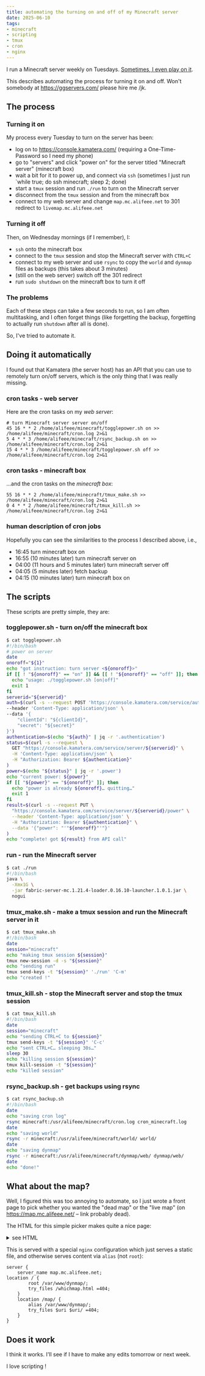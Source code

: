 ```yaml
---
title: automating the turning on and off of my Minecraft server
date: 2025-06-10
tags:
- minecraft
- scripting
- tmux
- cron
- nginx
---
```

I run a Minecraft server weekly on Tuesdays. [Sometimes, I even play on it](https://blog.alifeee.co.uk/notes/creating-a-desktop-overlay-to-view-players-on-a-minecraft-server-with-conky/).

This describes automating the process for turning it on and off. Won't somebody at <https://ggservers.com/> please hire me /jk.

## The process

### Turning it on

My process every Tuesday to turn on the server has been:

- log on to <https://console.kamatera.com/> (requiring a One-Time-Password so I need my phone)
- go to "servers" and click "power on" for the server titled "Minecraft server" (minecraft box)
- wait a bit for it to power up, and connect via `ssh` (sometimes I just run `while true; do ssh minecraft; sleep 2; done)
- start a `tmux` session and run `./run` to turn on the Minecraft server
- disconnect from the `tmux` session and from the minecraft box
- connect to my web server and change `map.mc.alifeee.net` to 301 redirect to `livemap.mc.alifeee.net`

### Turning it off

Then, on Wednesday mornings (if I remember), I:

- `ssh` onto the minecraft box
- connect to the `tmux` session and stop the Minecraft server with `CTRL+C`
- connect to my web server and use `rsync` to copy the `world` and `dynmap` files as backups (this takes about 3 minutes)
- (still on the web server) switch off the 301 redirect
- run `sudo shutdown` on the minecraft box to turn it off

### The problems

Each of these steps can take a few seconds to run, so I am often multitasking, and I often forget things (like forgetting the backup, forgetting to actually run `shutdown` after all is done).

So, I've tried to automate it.

## Doing it automatically

I found out that Kamatera (the server host) has an API that you can use to remotely turn on/off servers, which is the only thing that I was really missing.

### cron tasks - web server

Here are the cron tasks on my *web server*:

```crontab
# turn Minecraft server server on/off
45 16 * * 2 /home/alifeee/minecraft/togglepower.sh on >> /home/alifeee/minecraft/cron.log 2>&1
5 4 * * 3 /home/alifeee/minecraft/rsync_backup.sh on >> /home/alifeee/minecraft/cron.log 2>&1
15 4 * * 3 /home/alifeee/minecraft/togglepower.sh off >> /home/alifeee/minecraft/cron.log 2>&1
```

### cron tasks - minecraft box

…and the cron tasks on the *minecraft box*:

```crontab
55 16 * * 2 /home/alifeee/minecraft/tmux_make.sh >> /home/alifeee/minecraft/cron.log 2>&1
0 4 * * 2 /home/alifeee/minecraft/tmux_kill.sh >> /home/alifeee/minecraft/cron.log 2>&1
```

### human description of cron jobs

Hopefully you can see the similarities to the process I described above, i.e.,

- 16:45 turn minecraft box on
- 16:55 (10 minutes later) turn minecraft server on
- 04:00 (11 hours and 5 minutes later) turn minecraft server off
- 04:05 (5 minutes later) fetch backup
- 04:15 (10 minutes later) turn minecraft box on

## The scripts

These scripts are pretty simple, they are:

### togglepower.sh - turn on/off the minecraft box

```bash
$ cat togglepower.sh
#!/bin/bash
# power on server
date
onoroff="${1}"
echo "got instruction: turn server <${onoroff}>"
if [[ ! "${onoroff}" == "on" ]] && [[ ! "${onoroff}" == "off" ]]; then
  echo "usage: ./togglepower.sh [on|off]"
  exit 1
fi
serverid="${serverid}"
auth=$(curl -s --request POST 'https://console.kamatera.com/service/authenticate' \
--header 'Content-Type: application/json' \
--data '{
    "clientId": "${clientId}",
    "secret": "${secret}"
}')
authentication=$(echo "${auth}" | jq -r '.authentication')
status=$(curl -s --request \
  GET "https://console.kamatera.com/service/server/${serverid}" \
  -H 'Content-Type: application/json' \
  -H "Authorization: Bearer ${authentication}"
)
power=$(echo "${status}" | jq -r '.power')
echo "current power: ${power}"
if [[ "${power}" == "${onoroff}" ]]; then
  echo "power is already ${onoroff}… quitting…"
  exit 1
fi
result=$(curl -s --request PUT \
  "https://console.kamatera.com/service/server/${serverid}/power" \
  --header 'Content-Type: application/json' \
  -H "Authorization: Bearer ${authentication}" \
  --data '{"power": "'"${onoroff}"'"}'
)
echo "complete! got ${result} from API call"
```

### run - run the Minecraft server

```bash
$ cat ./run 
#!/bin/bash
java \
  -Xmx1G \
  -jar fabric-server-mc.1.21.4-loader.0.16.10-launcher.1.0.1.jar \
  nogui
```

### tmux_make.sh - make a tmux session and run the Minecraft server in it

```bash
$ cat tmux_make.sh 
#!/bin/bash
date
session="minecraft"
echo "making tmux session ${session}"
tmux new-session -d -s "${session}"
echo "sending run"
tmux send-keys -t "${session}" './run' 'C-m'
echo "created !"
```

### tmux_kill.sh - stop the Minecraft server and stop the tmux session

```bash
$ cat tmux_kill.sh 
#!/bin/bash
date
session="minecraft"
echo "sending CTRL+C to ${session}"
tmux send-keys -t "${session}" 'C-c'
echo "sent CTRL+C… sleeping 30s…"
sleep 30
echo "killing session ${session}"
tmux kill-session -t "${session}"
echo "killed session"
```

### rsync_backup.sh - get backups using rsync

```bash
$ cat rsync_backup.sh 
#!/bin/bash
date
echo "saving cron log"
rsync minecraft:/usr/alifeee/minecraft/cron.log cron_minecraft.log
date
echo "saving world"
rsync -r minecraft:/usr/alifeee/minecraft/world/ world/
date
echo "saving dynmap"
rsync -r minecraft:/usr/alifeee/minecraft/dynmap/web/ dynmap/web/
date
echo "done!"
```

## What about the map?

Well, I figured this was too annoying to automate, so I just wrote a front page to pick whether you wanted the "dead map" or the "live map" (on <https://map.mc.alifeee.net/> – link probably dead).

The HTML for this simple picker makes quite a nice page:

<details><summary>see HTML</summary>

```html
<!DOCTYPE html>
<html>
<meta name="viewport" content="width=device-width, initial-scale=1" />
<head>
<style>
html, body {
  background: black;
  color: white;
  height: 100%;
  font-family: sans-serif;
}
body {
  display: flex;
  flex-direction: column;
  align-items: center;
  justify-content: center;
}
img {
  margin-bottom: 1rem;
}
.options {
  display: flex;
}
.option {
  background: orange;
  padding: 1rem;
  border-radius: 0.5rem;
  margin: 0.5rem;
  color: black;
  text-decoration: none;
  max-width: 10rem;
  text-align: center;
}
.option.two {
  background: purple;
  color: white;
}
.option span {
  opacity: 0.75;
}
</style>
</head>

<body>

<h1>minecraft dynmap</h1>

<img src="/map/tiles/world/flat/0_0/zz_16_4.webp" />

<section class="options">
  <a class="option one" href="/map/">
    <h2>dead map</h2>
    <span>viewable all week, updates on server shutdown</span>
  </a>
  <a class="option two" href="https://livemap.mc.alifeee.net/">
    <h2>live map</h2>
    <span>viewable only when the server is live, shows players</span>
  </a>
</section>
</body>
</html>
```

</details>

This is served with a special `nginx` configuration which just serves a static file, and otherwise serves content via `alias` (not `root`):

```nginx
server {
    server_name map.mc.alifeee.net;
location / {
        root /var/www/dynmap/;
        try_files /whichmap.html =404;
    }
    location /map/ {
        alias /var/www/dynmap/;
        try_files $uri $uri/ =404;
    }
}
```

## Does it work

I think it works. I'll see if I have to make any edits tomorrow or next week.

I love scripting !
